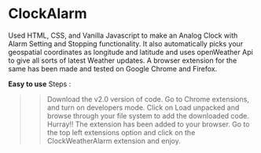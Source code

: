 # ClockAlarm
Used HTML, CSS, and Vanilla Javascript to make an Analog Clock with Alarm Setting and Stopping functionality. It also automatically picks your geospatial coordinates as longitude and latitude and uses openWeather Api to give all sorts of latest Weather updates.
A browser extension for the same has been made and tested on Google Chrome and Firefox. 

**Easy to use**
Steps : 
>> Download the v2.0 version of code.
>> Go to Chrome extensions, and turn on developers mode.
>> Click on Load unpacked and browse through your file system to add the downloaded code.
Hurray!! The extension has been added to your browser. Go to the top left extensions option and click on the ClockWeatherAlarm extension and enjoy.
